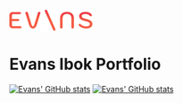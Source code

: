 ![Evans Logo](evans-logo.png)
# Evans Ibok Portfolio


[![Evans' GitHub stats](https://github-readme-stats.vercel.app/api?username=evansibok&count_private=true&show_icons=true&theme=yeblu&bg_color=000022&border_radius=10&title_color=EB3349&icon_color=EB3349&border_color=F45C43&hide=issues)](https://github.com/anuraghazra/github-readme-stats)
[![Evans' GitHub stats](https://github-readme-stats.vercel.app/api/top-langs?username=evansibok&count_private=true&show_icons=true&theme=yeblu&bg_color=000022&border_radius=10&title_color=EB3349&icon_color=EB3349&border_color=F45C43&layout=compact)](https://github.com/anuraghazra/github-readme-stats)
